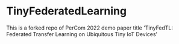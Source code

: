 # TinyFederatedLearning
This is a forked repo of PerCom 2022 demo paper title 'TinyFedTL: Federated Transfer Learning on Ubiquitous Tiny IoT Devices'
